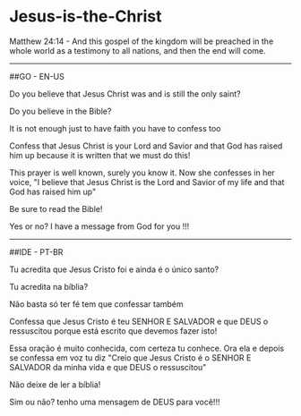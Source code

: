 # Jesus-is-the-Christ
Matthew 24:14 - And this gospel of the kingdom will be preached in the whole world as a testimony to all nations, and then the end will come.

---
##GO - EN-US

Do you believe that Jesus Christ was and is still the only saint?

Do you believe in the Bible?

It is not enough just to have faith you have to confess too

Confess that Jesus Christ is your Lord and Savior and that God has raised him up because it is written that we must do this!

This prayer is well known, surely you know it. Now she confesses in her voice, "I believe that Jesus Christ is the Lord and Savior of my life and that God has raised him up"

Be sure to read the Bible!

Yes or no? I have a message from God for you !!!

---
##IDE - PT-BR

Tu acredita que Jesus Cristo foi e ainda é o único santo?

Tu acredita na bíblia?

Não basta só ter fé tem que confessar também

Confessa que Jesus Cristo é teu SENHOR E SALVADOR e que DEUS o ressuscitou porque está escrito que devemos fazer isto!

Essa oração é muito conhecida, com certeza tu conhece. Ora ela e depois se confessa em voz tu diz "Creio que Jesus Cristo é o SENHOR E SALVADOR da minha vida e que DEUS o ressuscitou"

Não deixe de ler a bíblia!

Sim ou não? tenho uma mensagem de DEUS para você!!!
